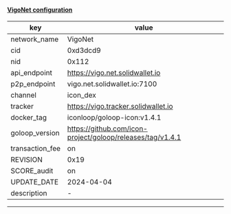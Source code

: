 #### [VigoNet configuration](https://networkinfo.solidwallet.io/node_info/VigoNet/default_configure.yml)
|key|value|
|---|---|
|network_name|VigoNet|
|cid|0xd3dcd9|
|nid|0x112|
|api_endpoint|https://vigo.net.solidwallet.io|
|p2p_endpoint|vigo.net.solidwallet.io:7100|
|channel|icon_dex|
|tracker|https://vigo.tracker.solidwallet.io|
|docker_tag|iconloop/goloop-icon:v1.4.1|
|goloop_version|https://github.com/icon-project/goloop/releases/tag/v1.4.1|
|transaction_fee|on|
|REVISION|0x19|
|SCORE_audit|on|
|UPDATE_DATE|2024-04-04|
|description|-|
---
